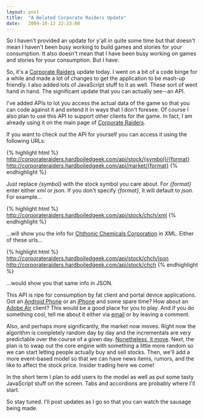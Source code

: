 ```yaml
---
layout: post
title:  "A Belated Corporate Raiders Update"
date:   2009-10-12 22:23:00
---
```


So I haven't provided an update for y'all in quite some time but that doesn't
mean I haven't been busy working to build games and stories for your
consumption.  It also doesn't mean that I have been busy working on games and
stories for your consumption.  But I have.

So, it's a [Corporate Raiders](http://corporateraiders.hardboiledgeek.com/)
update today.  I went on a bit of a code binge for a while and made a lot of
changes to get the application to be mash-up friendly.  I also added lots of
JavaScript stuff to it as well.  These sort of went hand in hand.  The
significant update that you can actually see--an API.

I've added APIs to lot you access the actual data of the game so that you can
code against it and extend it in ways that I don't foresee.  Of course I also
plan to use this API to support other clients for the game.  In fact, I am
already using it on the main page of [Corporate
Raiders](http://corporateraiders.hardboiledgeek.com/).

If you want to check out the API for yourself you can access it using the following URLs:

{% highlight html %}
http://corporateraiders.hardboiledgeek.com/api/stock/{symbol}/{format}
http://corporateraiders.hardboiledgeek.com/api/market/{format}
{% endhighlight %}

Just replace _{symbol}_ with the stock symbol you care about.  For _{format}_
enter either _xml_ or _json_.  If you don't specify _{format}_, it will default
to _json_.  For example...

{% highlight html %}
http://corporateraiders.hardboiledgeek.com/api/stock/chch/xml
{% endhighlight %}

...will show you the info for [Chthonic Chemicals
Corporation](http://corporateraiders.hardboiledgeek.com/stock.jsp?stock=CHCH)
in XML. Either of these urls...

{% highlight html %}
http://corporateraiders.hardboiledgeek.com/api/stock/chch/json
http://corporateraiders.hardboiledgeek.com/api/stock/chch
{% endhighlight %}

...would show you that same info in JSON.

This API is ripe for consumption by fat client and portal device applications.
Got an [Android Phone](http://www.android.com/) or an
[iPhone](http://developer.apple.com/iphone/) and some spare time?  How about an
[Adobe Air](http://www.adobe.com/products/air/) client?  This would be a good
place for you to play.  And if you do something cool, tell me about it either
via [email](mailto:guy@guyroyse.com) or by leaving a comment.

Also, and perhaps more significantly, the market now moves.  Right now the
algorithm is completely random day by day and the incrementals are very
predictable over the course of a given day.  [Nonetheless, it
move](http://en.wikipedia.org/wiki/E_pur_si_muove).  Next, the plan is to
swap out the core engine with something a little more random so we can start
letting people actually buy and sell stocks.  Then, we'll add a more
event-based model so that we can have news items, rumors, and the like to
affect the stock price.  Insider trading here we come!

In the short term I plan to add users to the model as well as put some tasty
JavaScript stuff on the screen.  Tabs and accordions are probably where I'll
start.

So stay tuned.  I'll post updates as I go so that you can watch the sausage
being made.
